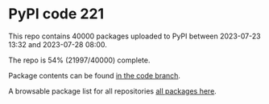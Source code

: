 # PyPI code 221

This repo contains 40000 packages uploaded to PyPI between 
2023-07-23 13:32 and 2023-07-28 08:00.

The repo is 54% (21997/40000) complete.

Package contents can be found [in the code branch](https://github.com/pypi-data/pypi-mirror-221/tree/code/packages).

A browsable package list for all repositories [all packages here](https://pypi-data.github.io/website/repositories/pypi-mirror-221).


